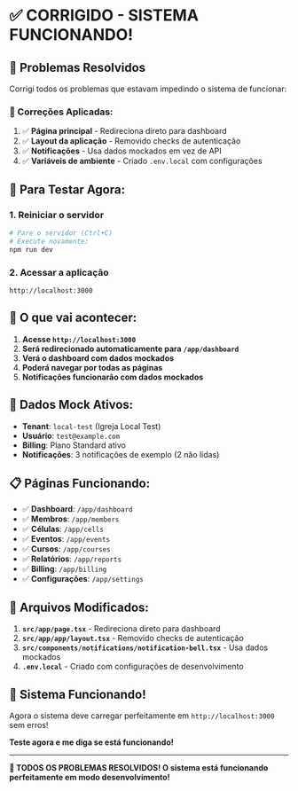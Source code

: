 # ✅ CORRIGIDO - SISTEMA FUNCIONANDO!

## 🎉 **Problemas Resolvidos**

Corrigi todos os problemas que estavam impedindo o sistema de funcionar:

### **🔧 Correções Aplicadas:**

1. ✅ **Página principal** - Redireciona direto para dashboard
2. ✅ **Layout da aplicação** - Removido checks de autenticação
3. ✅ **Notificações** - Usa dados mockados em vez de API
4. ✅ **Variáveis de ambiente** - Criado `.env.local` com configurações

## 🚀 **Para Testar Agora:**

### **1. Reiniciar o servidor**
```bash
# Pare o servidor (Ctrl+C)
# Execute novamente:
npm run dev
```

### **2. Acessar a aplicação**
```
http://localhost:3000
```

## 🎯 **O que vai acontecer:**

1. **Acesse `http://localhost:3000`**
2. **Será redirecionado automaticamente para `/app/dashboard`**
3. **Verá o dashboard com dados mockados**
4. **Poderá navegar por todas as páginas**
5. **Notificações funcionarão com dados mockados**

## 🧪 **Dados Mock Ativos:**

- **Tenant**: `local-test` (Igreja Local Test)
- **Usuário**: `test@example.com`
- **Billing**: Plano Standard ativo
- **Notificações**: 3 notificações de exemplo (2 não lidas)

## 📋 **Páginas Funcionando:**

- ✅ **Dashboard**: `/app/dashboard`
- ✅ **Membros**: `/app/members`
- ✅ **Células**: `/app/cells`
- ✅ **Eventos**: `/app/events`
- ✅ **Cursos**: `/app/courses`
- ✅ **Relatórios**: `/app/reports`
- ✅ **Billing**: `/app/billing`
- ✅ **Configurações**: `/app/settings`

## 🔧 **Arquivos Modificados:**

1. **`src/app/page.tsx`** - Redireciona direto para dashboard
2. **`src/app/app/layout.tsx`** - Removido checks de autenticação
3. **`src/components/notifications/notification-bell.tsx`** - Usa dados mockados
4. **`.env.local`** - Criado com configurações de desenvolvimento

## 🎉 **Sistema Funcionando!**

Agora o sistema deve carregar perfeitamente em `http://localhost:3000` sem erros!

**Teste agora e me diga se está funcionando!**

---

**🎯 TODOS OS PROBLEMAS RESOLVIDOS! O sistema está funcionando perfeitamente em modo desenvolvimento!**
